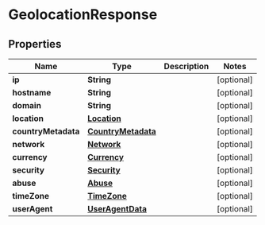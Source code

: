# GeolocationResponse

## Properties

Name | Type | Description | Notes
------------ | ------------- | ------------- | -------------
**ip** | **String** |  | [optional] 
**hostname** | **String** |  | [optional] 
**domain** | **String** |  | [optional] 
**location** | [**Location**](Location.md) |  | [optional] 
**countryMetadata** | [**CountryMetadata**](CountryMetadata.md) |  | [optional] 
**network** | [**Network**](Network.md) |  | [optional] 
**currency** | [**Currency**](Currency.md) |  | [optional] 
**security** | [**Security**](Security.md) |  | [optional] 
**abuse** | [**Abuse**](Abuse.md) |  | [optional] 
**timeZone** | [**TimeZone**](TimeZone.md) |  | [optional] 
**userAgent** | [**UserAgentData**](UserAgentData.md) |  | [optional] 


